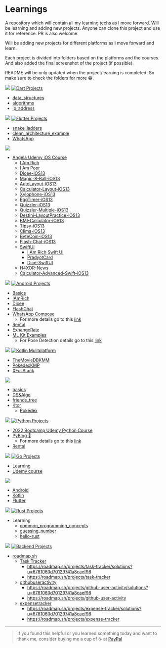 # Learnings

A repository which will contain all my learning techs as I move forward. Will be learning and adding new projects. Anyone can clone this project and use it for reference. PR is also welcome.

Will be adding new projects for different platforms as I move forward and learn.

Each project is divided into folders based on the platforms and the courses. And also added the final screenshot of the project (if possible).

README will be only updated when the project/learning is completed. So make sure to check the folders for more 😁.

[<img src="https://img.shields.io/badge/Dart-0175C2?style=for-the-badge&logo=dart&logoColor=white" />](https://github.com/pradyotprksh/development_learning/tree/main/dart) [![Dart Projects](https://github.com/pradyotprksh/development_learning/actions/workflows/dart_code_checker.yml/badge.svg)](https://github.com/pradyotprksh/development_learning/actions/workflows/dart_code_checker.yml)
  - [data_structures](https://github.com/pradyotprksh/development_learning/tree/main/dart/data_structures)
  - [algorithms](https://github.com/pradyotprksh/development_learning/tree/main/dart/algorithms)
  - [ip_address](https://github.com/pradyotprksh/development_learning/tree/main/dart/ip_address)

[<img src="https://img.shields.io/badge/Flutter-02569B?style=for-the-badge&logo=flutter&logoColor=white" />](https://github.com/pradyotprksh/development_learning/tree/main/flutter) [![Flutter Projects](https://github.com/pradyotprksh/development_learning/actions/workflows/flutter_code_checker.yml/badge.svg)](https://github.com/pradyotprksh/development_learning/actions/workflows/flutter_code_checker.yml)
  - [snake_ladders](https://github.com/pradyotprksh/development_learning/tree/main/flutter/snake_ladders)
  - [clean_architecture_example](https://github.com/pradyotprksh/development_learning/tree/main/flutter/clean_architecture_example)
  - [WhatsApp](https://github.com/pradyotprksh/development_learning/tree/main/flutter/whatsapp)

[<img src="https://img.shields.io/badge/iOS-E34C26?style=for-the-badge&logo=ios&logoColor=white" />](https://github.com/pradyotprksh/development_learning/tree/main/ios)
  - [Angela Udemy iOS Course](https://github.com/pradyotprksh/development_learning/tree/main/ios/angela_udemy) 
    - [I Am Rich](https://github.com/pradyotprksh/development_learning/tree/main/ios/angela_udemy/i_am_rich)
    - [I Am Poor](https://github.com/pradyotprksh/development_learning/tree/main/ios/angela_udemy/i_am_poor)
    - [Dicee-iOS13](https://github.com/pradyotprksh/development_learning/tree/main/ios/angela_udemy/Dicee-iOS13)
    - [Magic-8-Ball-iOS13](https://github.com/pradyotprksh/development_learning/tree/main/ios/angela_udemy/Magic-8-Ball-iOS13)
    - [AutoLayout-iOS13](https://github.com/pradyotprksh/development_learning/tree/main/ios/angela_udemy/AutoLayout-iOS13)
    - [Calculator-Layout-iOS13](https://github.com/pradyotprksh/development_learning/tree/main/ios/angela_udemy/Calculator-Layout-iOS13)
    - [Xylophone-iOS13](https://github.com/pradyotprksh/development_learning/tree/main/ios/angela_udemy/Xylophone-iOS13)
    - [EggTimer-iOS13](https://github.com/pradyotprksh/development_learning/tree/main/ios/angela_udemy/EggTimer-iOS13)
    - [Quizzler-iOS13](https://github.com/pradyotprksh/development_learning/tree/main/ios/angela_udemy/Quizzler-iOS13)
    - [Quizzler-Multiple-iOS13](https://github.com/pradyotprksh/development_learning/tree/main/ios/angela_udemy/Quizzler-Multiple-iOS13)
    - [Destini-LayoutPractice-iOS13](https://github.com/pradyotprksh/development_learning/tree/main/ios/angela_udemy/Destini-LayoutPractice-iOS13)
    - [BMI-Calculator-iOS13](https://github.com/pradyotprksh/development_learning/tree/main/ios/angela_udemy/BMI-Calculator-iOS13)
    - [Tipsy-iOS13](https://github.com/pradyotprksh/development_learning/tree/main/ios/angela_udemy/Tipsy-iOS13)
    - [Clima-iOS13](https://github.com/pradyotprksh/development_learning/tree/main/ios/angela_udemy/Clima-iOS13)
    - [ByteCoin-iOS13](https://github.com/pradyotprksh/development_learning/tree/main/ios/angela_udemy/ByteCoin-iOS13)
    - [Flash-Chat-iOS13](https://github.com/pradyotprksh/development_learning/tree/main/ios/angela_udemy/Flash-Chat-iOS13)
    - [SwiftUI](https://github.com/pradyotprksh/development_learning/tree/main/ios/angela_udemy/SwiftUI)
      - [I Am Rich Swift UI](https://github.com/pradyotprksh/development_learning/tree/main/ios/angela_udemy/SwiftUI/I%20Am%20Rich%20Swift%20UI)
      - [PradyotCard](https://github.com/pradyotprksh/development_learning/tree/main/ios/angela_udemy/SwiftUI/PradyotCard)
      - [Dice-SwiftUI](https://github.com/pradyotprksh/development_learning/tree/main/ios/angela_udemy/SwiftUI/Dice-SwiftUI)
    - [H4XOR-News](https://github.com/pradyotprksh/development_learning/tree/main/ios/angela_udemy/SwiftUI/H4XOR-News)
    - [Calculator-Advanced-Swift-iOS13](https://github.com/pradyotprksh/development_learning/tree/main/ios/angela_udemy/Calculator-Advanced-Swift-iOS13)

[<img src="https://img.shields.io/badge/Android-3DDC84?style=for-the-badge&logo=android&logoColor=white" />](https://github.com/pradyotprksh/development_learning/tree/main/android) [![Android Projects](https://github.com/pradyotprksh/development_learning/actions/workflows/android_code_checker.yml/badge.svg)](https://github.com/pradyotprksh/development_learning/actions/workflows/android_code_checker.yml)
  - [Basics](https://github.com/pradyotprksh/development_learning/tree/main/android/basics)
  - [IAmRich](https://github.com/pradyotprksh/development_learning/tree/main/android/IAmRich)
  - [Dicee](https://github.com/pradyotprksh/development_learning/tree/main/android/Dicee)
  - [FlashChat](https://github.com/pradyotprksh/development_learning/tree/main/android/FlashChat)
  - [WhatsApp Compose](https://github.com/pradyotprksh/development_learning/tree/main/android/WhatsAppCompose)
    - For more details go to this [link](https://medium.com/geekculture/whatsapp-clone-jetpack-compose-d90120723d88)
  - [Rental](https://github.com/pradyotprksh/development_learning/tree/main/android/Rental)
  - [ExhangeRate](https://github.com/pradyotprksh/development_learning/tree/main/android/ExchangeRate)
  - [ML Kit Examples](https://github.com/pradyotprksh/development_learning/tree/main/android/ML%20Kit%20Examples)
    - For Pose Detection details go to this [link](https://medium.com/@pradyotprksh4/pose-detection-in-android-with-ml-kit-jetpack-compose-real-time-pose-skeleton-ab9553f96587)

[<img src="https://img.shields.io/badge/KotlinMulitplatform-3DDC84?style=for-the-badge&logo=android&logoColor=white" />](https://github.com/pradyotprksh/development_learning/tree/main/KotlinMultiplatform) [![Kotlin Mulitplatform](https://github.com/pradyotprksh/development_learning/actions/workflows/kotlin_multiplatform_code_checker.yml/badge.svg)](https://github.com/pradyotprksh/development_learning/actions/workflows/kotlin_multiplatform_code_checker.yml)
  - [TheMovieDBKMM](https://github.com/pradyotprksh/development_learning/tree/main/KotlinMultiplatform/TheMovieDBKMM)
  - [PokedexKMP](https://github.com/pradyotprksh/development_learning/tree/main/KotlinMultiplatform/PokedexKMP)
  - [XFullStack](https://github.com/pradyotprksh/development_learning/tree/main/KotlinMultiplatform/XFullStack)

[<img src="https://img.shields.io/badge/Kotlin-0095D5?&style=for-the-badge&logo=kotlin&logoColor=white" />](https://github.com/pradyotprksh/development_learning/tree/main/kotlin)
  - [basics](https://github.com/pradyotprksh/development_learning/tree/main/kotlin/basics)
  - [DS&Algo](https://github.com/pradyotprksh/development_learning/tree/main/kotlin/udemy_course)
  - [friends_tree](https://github.com/pradyotprksh/development_learning/tree/main/kotlin/friends_tree)
  - [Ktor](https://github.com/pradyotprksh/development_learning/tree/main/kotlin/ktor)
    - [Pokedex](https://github.com/pradyotprksh/development_learning/tree/main/kotlin/ktor/pokedex)
  
[<img src="https://img.shields.io/badge/Python-FFD43B?style=for-the-badge&logo=python&logoColor=blue" />](https://github.com/pradyotprksh/development_learning/tree/main/python) [![Python Projects](https://github.com/pradyotprksh/development_learning/actions/workflows/python_code_checker.yml/badge.svg)](https://github.com/pradyotprksh/development_learning/actions/workflows/python_code_checker.yml)
  - [2022 Bootcamp Udemy Python Course](https://github.com/pradyotprksh/development_learning/tree/main/python/UdemyCourse/2022_Python_Bootcamp) 
  - [PyBlog 🐍](https://github.com/pradyotprksh/development_learning/tree/main/python/pyblog)
    - For more details go to this [link](https://pradyotprksh4.medium.com/pyblog-python-firebase-448233b9baa2)
  - [Rental](https://github.com/pradyotprksh/development_learning/tree/main/python/renter)

[<img src="https://img.shields.io/badge/Go-FFD43B?style=for-the-badge&logo=go&logoColor=blue" />](https://github.com/pradyotprksh/development_learning/tree/main/go) [![Go Projects](https://github.com/pradyotprksh/development_learning/actions/workflows/go_code_checker.yml/badge.svg)](https://github.com/pradyotprksh/development_learning/actions/workflows/go_code_checker.yml)
 - [Learning](https://github.com/pradyotprksh/development_learning/tree/main/go/learning)
 - [Udemy course](https://github.com/pradyotprksh/development_learning/tree/main/go/stephen_udemy)

[<img src="https://img.shields.io/badge/Interview-FFD43B?style=for-the-badge&logo=go&logoColor=blue" />](https://github.com/pradyotprksh/development_learning/tree/main/interview)
  - [Android](https://github.com/pradyotprksh/development_learning/blob/main/interview/ANDROID_INTERVIEW_PREPERATION.md)
  - [Kotlin](https://github.com/pradyotprksh/development_learning/blob/main/interview/KOTLIN_INTERVIEW_PREPERATION.md)
  - [Flutter](https://github.com/pradyotprksh/development_learning/blob/main/interview/FLUTTER_INTERVIEW_PREPERATION.md)

[<img src="https://img.shields.io/badge/rust?style=for-the-badge&logo=rust&logoColor=white" />](https://github.com/pradyotprksh/development_learning/tree/main/rust) [![Rust Projects](https://github.com/pradyotprksh/development_learning/actions/workflows/rust_code_checker.yml/badge.svg)](https://github.com/pradyotprksh/development_learning/actions/workflows/rust_code_checker.yml)
  - Learning
    - [common_programming_concepts](https://github.com/pradyotprksh/development_learning/tree/main/rust/common_programming_concepts)
    - [guessing_number](https://github.com/pradyotprksh/development_learning/tree/main/rust/guessing_number)
    - [hello-rust](https://github.com/pradyotprksh/development_learning/tree/main/rust/hello-rust)

[<img src="https://img.shields.io/badge/serverless?style=for-the-badge&logo=serverless&logoColor=white" />](https://github.com/pradyotprksh/development_learning/tree/main/backend) [![Backend Projects](https://github.com/pradyotprksh/development_learning/actions/workflows/backend_code_checker.yml/badge.svg)](https://github.com/pradyotprksh/development_learning/actions/workflows/backend_code_checker.yml)
  - [roadmap.sh](https://roadmap.sh)
    - [Task Tracker](https://github.com/pradyotprksh/development_learning/tree/main/backend/Task%20Tracker)
      - https://roadmap.sh/projects/task-tracker/solutions?u=6781060d70129741a8caef98
      - https://roadmap.sh/projects/task-tracker
    - [githubuseractivity](https://github.com/pradyotprksh/development_learning/tree/main/backend/githubuseractivity)
      - https://roadmap.sh/projects/github-user-activity/solutions?u=6781060d70129741a8caef98
      - https://roadmap.sh/projects/github-user-activity
    - [expensetracker](https://github.com/pradyotprksh/development_learning/tree/main/backend/expensetracker)
      - https://roadmap.sh/projects/expense-tracker/solutions?u=6781060d70129741a8caef98
      - https://roadmap.sh/projects/expense-tracker
  

---


> If you found this helpful or you learned something today and want to thank me, consider buying me a cup of ☕ at [PayPal](https://paypal.me/pradyotprksh)
